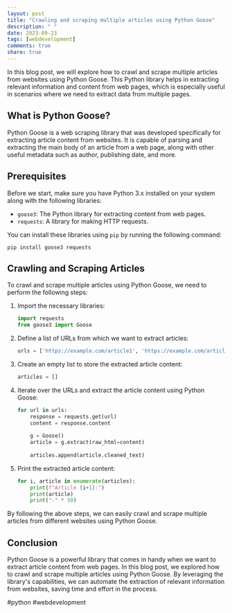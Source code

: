 ```yaml
---
layout: post
title: "Crawling and scraping multiple articles using Python Goose"
description: " "
date: 2023-09-23
tags: [webdevelopment]
comments: true
share: true
---
```


In this blog post, we will explore how to crawl and scrape multiple articles from websites using Python Goose. This Python library helps in extracting relevant information and content from web pages, which is especially useful in scenarios where we need to extract data from multiple pages.

## What is Python Goose?

Python Goose is a web scraping library that was developed specifically for extracting article content from websites. It is capable of parsing and extracting the main body of an article from a web page, along with other useful metadata such as author, publishing date, and more.

## Prerequisites

Before we start, make sure you have Python 3.x installed on your system along with the following libraries:

- `goose3`: The Python library for extracting content from web pages.
- `requests`: A library for making HTTP requests.

You can install these libraries using `pip` by running the following command:

```
pip install goose3 requests
```

## Crawling and Scraping Articles

To crawl and scrape multiple articles using Python Goose, we need to perform the following steps:

1. Import the necessary libraries:
   ```python
   import requests
   from goose3 import Goose
   ```

2. Define a list of URLs from which we want to extract articles:
   ```python
   urls = ['https://example.com/article1', 'https://example.com/article2', 'https://example.com/article3']
   ```

3. Create an empty list to store the extracted article content:
   ```python
   articles = []
   ```

4. Iterate over the URLs and extract the article content using Python Goose:
   ```python
   for url in urls:
       response = requests.get(url)
       content = response.content
       
       g = Goose()
       article = g.extract(raw_html=content)
       
       articles.append(article.cleaned_text)
   ```

5. Print the extracted article content:
   ```python
   for i, article in enumerate(articles):
       print(f"Article {i+1}:")
       print(article)
       print("-" * 50)
   ```

By following the above steps, we can easily crawl and scrape multiple articles from different websites using Python Goose.

## Conclusion

Python Goose is a powerful library that comes in handy when we want to extract article content from web pages. In this blog post, we explored how to crawl and scrape multiple articles using Python Goose. By leveraging the library's capabilities, we can automate the extraction of relevant information from websites, saving time and effort in the process.

#python #webdevelopment
